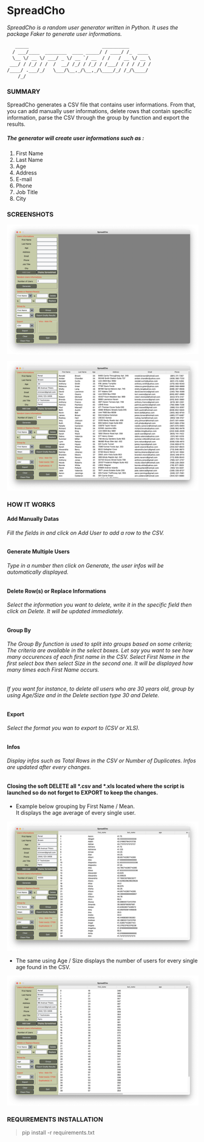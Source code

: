 # SpreadCho
_SpreadCho is a random user generator written in Python. It uses the package Faker to generate user informations._

```
   _____                           __________        
  / ___/____  ________  ____ _____/ / ____/ /_  ____ 
  \__ \/ __ \/ ___/ _ \/ __ `/ __  / /   / __ \/ __ \
 ___/ / /_/ / /  /  __/ /_/ / /_/ / /___/ / / / /_/ /
/____/ .___/_/   \___/\__,_/\__,_/\____/_/ /_/\____/ 
    /_/                                               
```
### SUMMARY
SpreadCho generates a CSV file that contains user informations. From that, you can add manually user informations, delete rows that contain specific information, parse the CSV through the group by function and export the results.<br />
##### The generator will create user informations such as :<br />
1. First Name<br />
2. Last Name<br /> 
3. Age<br />
4. Address<br />
5. E-mail<br />
6. Phone<br />
7. Job Title<br />
8. City<br />

### SCREENSHOTS

![Screenshot](https://github.com/gelndjj/SpreadCho/blob/main/img/main.png)

![Screenshot](https://github.com/gelndjj/SpreadCho/blob/main/img/main_full.png)

### HOW IT WORKS 

#### Add Manually Datas<br />
###### Fill the fields in and click on Add User to add a row to the CSV.<br />

#### Generate Multiple Users<br />
###### Type in a number then click on Generate, the user infos will be automatically displayed.<br />

#### Delete Row(s) or Replace Informations<br />
###### Select the information you want to delete, write it in the specific field then click on Delete. It will be updated immediately.<br />

#### Group By
###### The Group By function is used to split into groups based on some criteria; The criteria are available in the select boxes. Let say you want to see how many occurences of each first name in the CSV. Select First Name in the first select box then select Size in the second one. It will be displayed  how many times each First Name occurs.<br />

###### If you want for instance, to delete all users who are 30 years old, group by using Age/Size and in the Delete section type 30 and Delete.

#### Export
###### Select the format you wan to export to (CSV or XLS).<br />

#### Infos
######  Display infos such as Total Rows in the CSV or Number of Duplicates. Infos are updated after every changes.

#### Closing the soft DELETE all *.csv and *.xls located where the script is launched so do not forget to EXPORT to keep the changes.


* Example below grouping by First Name / Mean.<br />It displays the age average of every single user.<br />

![Screenshot](https://github.com/gelndjj/SpreadCho/blob/main/img/avg_age.png)

* The same using Age / Size displays the number of users for every single age found in the CSV.<br />

![Screenshot](https://github.com/gelndjj/SpreadCho/blob/main/img/unique_age.png)


### REQUIREMENTS INSTALLATION

> pip install -r requirements.txt